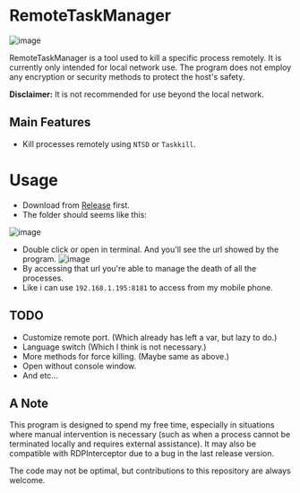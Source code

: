 # RemoteTaskManager
![image](https://github.com/XKaguya/RemoteTaskManager/assets/96401952/0c4b9222-9408-4937-8e4f-92ae62bc6adf)

RemoteTaskManager is a tool used to kill a specific process remotely. It is currently only intended for local network use. The program does not employ any encryption or security methods to protect the host's safety.

**Disclaimer:** It is not recommended for use beyond the local network.

## Main Features

- Kill processes remotely using `NTSD` or `Taskkill`.

# Usage

* Download from [Release](https://github.com/XKaguya/RemoteTaskManager/releases/) first.
* The folder should seems like this:

![image](https://github.com/XKaguya/RemoteTaskManager/assets/96401952/c43caf76-3455-4db4-a412-2b92873f7922)

* Double click or open in terminal. And you'll see the url showed by the program.
![image](https://github.com/XKaguya/RemoteTaskManager/assets/96401952/3418a8e4-e97d-4859-98b5-06befb8ce2d4)
* By accessing that url you're able to manage the death of all the processes.
* Like i can use `192.168.1.195:8181` to access from my mobile phone.

## TODO

- Customize remote port. (Which already has left a var, but lazy to do.)
- Language switch (Which I think is not necessary.)
- More methods for force killing. (Maybe same as above.)
- Open without console window.
- And etc...

## A Note

This program is designed to spend my free time, especially in situations where manual intervention is necessary (such as when a process cannot be terminated locally and requires external assistance). It may also be compatible with RDPInterceptor due to a bug in the last release version.

The code may not be optimal, but contributions to this repository are always welcome.
